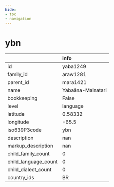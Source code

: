 ```yaml
---
hide:
- toc
- navigation
---
```

# ybn
|                      | info              |
|:---------------------|:------------------|
| id                   | yaba1249          |
| family_id            | araw1281          |
| parent_id            | mara1421          |
| name                 | Yabaâna-Mainatari |
| bookkeeping          | False             |
| level                | language          |
| latitude             | 0.58332           |
| longitude            | -65.5             |
| iso639P3code         | ybn               |
| description          | nan               |
| markup_description   | nan               |
| child_family_count   | 0                 |
| child_language_count | 0                 |
| child_dialect_count  | 0                 |
| country_ids          | BR                |